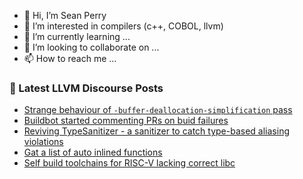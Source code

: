 - 👋 Hi, I’m Sean Perry
- 👀 I’m interested in compilers (c++, COBOL, llvm)
- 🌱 I’m currently learning ...
- 💞️ I’m looking to collaborate on ...
- 📫 How to reach me ...

<!---
s66perry/s66perry is a ✨ special ✨ repository because its `README.md` (this file) appears on your GitHub profile.
You can click the Preview link to take a look at your changes.
--->
### 📕 Latest LLVM Discourse Posts

<!-- DISCOURSE-LLVM:START -->
- [Strange behaviour of `-buffer-deallocation-simplification` pass](https://discourse.llvm.org/t/strange-behaviour-of-buffer-deallocation-simplification-pass/79755#post_4)
- [Buildbot started commenting PRs on buid failures](https://discourse.llvm.org/t/buildbot-started-commenting-prs-on-buid-failures/79738#post_4)
- [Reviving TypeSanitizer - a sanitizer to catch type-based aliasing violations](https://discourse.llvm.org/t/reviving-typesanitizer-a-sanitizer-to-catch-type-based-aliasing-violations/66092?page=2#post_32)
- [Gat a list of auto inlined functions](https://discourse.llvm.org/t/gat-a-list-of-auto-inlined-functions/79711#post_6)
- [Self build toolchains for RISC-V lacking correct libc](https://discourse.llvm.org/t/self-build-toolchains-for-risc-v-lacking-correct-libc/79702#post_2)
<!-- DISCOURSE-LLVM:END -->

